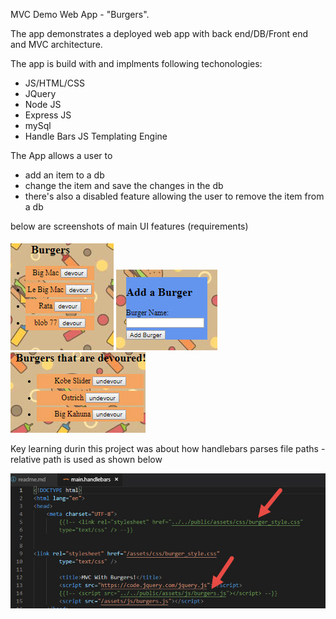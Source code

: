 MVC Demo Web App - "Burgers".

The app demonstrates a deployed web app with back end/DB/Front end and MVC architecture.

The app is build with and implments following techonologies:

- JS/HTML/CSS
- JQuery
- Node JS
- Express JS
- mySql
- Handle Bars JS Templating Engine

The App allows a user to
 
- add an item to a db
- change the item and save the changes in the db
- there's also a disabled feature allowing the user to remove the item from a db

below are screenshots of main UI features (requirements)

![alt text](./rme3.jpg)
![alt text](./rme2.jpg)
![alt text](./rme1.jpg)

Key learning durin this project was about how handlebars parses file paths - relative path is used as shown below

![alt text](./rme4-code.jpg)